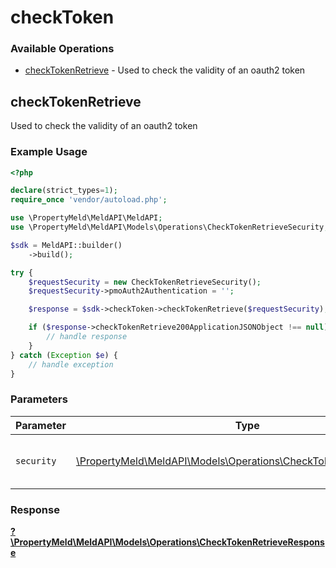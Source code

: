 # checkToken

### Available Operations

* [checkTokenRetrieve](#checktokenretrieve) - Used to check the validity of an oauth2 token

## checkTokenRetrieve

Used to check the validity of an oauth2 token

### Example Usage

```php
<?php

declare(strict_types=1);
require_once 'vendor/autoload.php';

use \PropertyMeld\MeldAPI\MeldAPI;
use \PropertyMeld\MeldAPI\Models\Operations\CheckTokenRetrieveSecurity;

$sdk = MeldAPI::builder()
    ->build();

try {
    $requestSecurity = new CheckTokenRetrieveSecurity();
    $requestSecurity->pmoAuth2Authentication = '';

    $response = $sdk->checkToken->checkTokenRetrieve($requestSecurity);

    if ($response->checkTokenRetrieve200ApplicationJSONObject !== null) {
        // handle response
    }
} catch (Exception $e) {
    // handle exception
}
```

### Parameters

| Parameter                                                                                                                   | Type                                                                                                                        | Required                                                                                                                    | Description                                                                                                                 |
| --------------------------------------------------------------------------------------------------------------------------- | --------------------------------------------------------------------------------------------------------------------------- | --------------------------------------------------------------------------------------------------------------------------- | --------------------------------------------------------------------------------------------------------------------------- |
| `security`                                                                                                                  | [\PropertyMeld\MeldAPI\Models\Operations\CheckTokenRetrieveSecurity](../../models/operations/CheckTokenRetrieveSecurity.md) | :heavy_check_mark:                                                                                                          | The security requirements to use for the request.                                                                           |


### Response

**[?\PropertyMeld\MeldAPI\Models\Operations\CheckTokenRetrieveResponse](../../models/operations/CheckTokenRetrieveResponse.md)**

